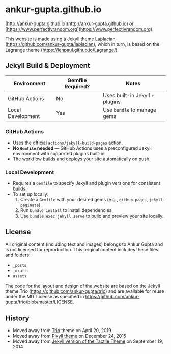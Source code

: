 # ankur-gupta.github.io

[http://ankur-gupta.github.io](http://ankur-gupta.github.io) or
[https://www.perfectlyrandom.org](https://www.perfectlyrandom.org).

This website is made using a Jekyll theme Laplacian (https://github.com/ankur-gupta/laplacian),
which in turn, is based on the Lagrange theme (https://lenpaul.github.io/Lagrange/).

## Jekyll Build & Deployment

| Environment       | Gemfile Required? | Notes                          |
| ----------------- | ----------------- | ------------------------------ |
| GitHub Actions    | No                | Uses built-in Jekyll + plugins |
| Local Development | Yes               | Use `bundle` to manage gems    |

### GitHub Actions

- Uses the official [`actions/jekyll-build-pages`](https://github.com/actions/jekyll-build-pages) action.
- **No `Gemfile` needed** — GitHub Actions uses a preconfigured Jekyll environment with supported plugins built-in.
- The workflow builds and deploys your site automatically on push.

### Local Development

- Requires a `Gemfile` to specify Jekyll and plugin versions for consistent builds.
- To set up locally:
  1. Create a `Gemfile` with your desired gems (e.g., `github-pages`, `jekyll-paginate`).
  2. Run `bundle install` to install dependencies.
  3. Use `bundle exec jekyll serve` to build and preview your site locally.

## License

All original content (including text and images) belongs to Ankur Gupta and is not licensed for reproduction. This original content includes these files and folders:

- `_posts`
- `_drafts`
- `assets`

The code for the layout and design of the website are based on the Jekyll theme Trio (https://github.com/ankur-gupta/trio) and are available for reuse under the MIT License as specified in https://github.com/ankur-gupta/trio/blob/master/LICENSE.

## History

- Moved away from [Trio](https://github.com/ankur-gupta/trio) theme on April 20, 2019
- Moved away from [Pixyll theme](http://www.pixyll.com) on December 24, 2015
- Moved away from [Jekyll version of the Tactile Theme](https://github.com/ankur-gupta/jekyll-tactile-theme) on September 19, 2014
